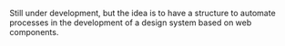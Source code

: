 Still under development, but the idea is to have a structure to automate processes in the development of a design system based on web components.

